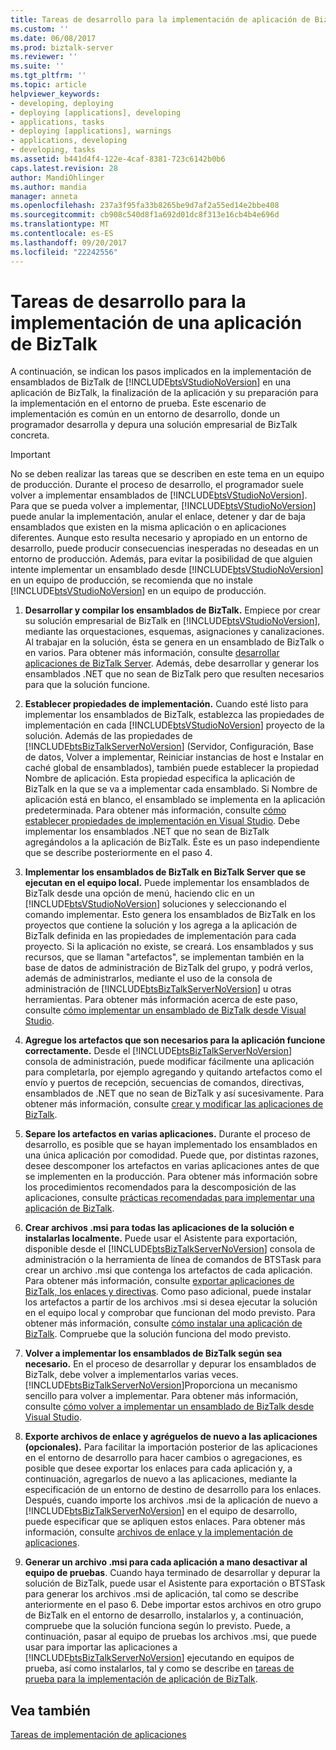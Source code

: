 ```yaml
---
title: Tareas de desarrollo para la implementación de aplicación de BizTalk | Documentos de Microsoft
ms.custom: ''
ms.date: 06/08/2017
ms.prod: biztalk-server
ms.reviewer: ''
ms.suite: ''
ms.tgt_pltfrm: ''
ms.topic: article
helpviewer_keywords:
- developing, deploying
- deploying [applications], developing
- applications, tasks
- deploying [applications], warnings
- applications, developing
- developing, tasks
ms.assetid: b441d4f4-122e-4caf-8381-723c6142b0b6
caps.latest.revision: 28
author: MandiOhlinger
ms.author: mandia
manager: anneta
ms.openlocfilehash: 237a3f95fa33b8265be9d7af2a55ed14e2bbe408
ms.sourcegitcommit: cb908c540d8f1a692d01dc8f313e16cb4b4e696d
ms.translationtype: MT
ms.contentlocale: es-ES
ms.lasthandoff: 09/20/2017
ms.locfileid: "22242556"
---
```

# <a name="development-tasks-for-biztalk-application-deployment"></a>Tareas de desarrollo para la implementación de una aplicación de BizTalk
A continuación, se indican los pasos implicados en la implementación de ensamblados de BizTalk de [!INCLUDE[btsVStudioNoVersion](../includes/btsvstudionoversion-md.md)] en una aplicación de BizTalk, la finalización de la aplicación y su preparación para la implementación en el entorno de prueba. Este escenario de implementación es común en un entorno de desarrollo, donde un programador desarrolla y depura una solución empresarial de BizTalk concreta.  
  
> [!IMPORTANT]
>  No se deben realizar las tareas que se describen en este tema en un equipo de producción. Durante el proceso de desarrollo, el programador suele volver a implementar ensamblados de [!INCLUDE[btsVStudioNoVersion](../includes/btsvstudionoversion-md.md)]. Para que se pueda volver a implementar, [!INCLUDE[btsVStudioNoVersion](../includes/btsvstudionoversion-md.md)] puede anular la implementación, anular el enlace, detener y dar de baja ensamblados que existen en la misma aplicación o en aplicaciones diferentes. Aunque esto resulta necesario y apropiado en un entorno de desarrollo, puede producir consecuencias inesperadas no deseadas en un entorno de producción. Además, para evitar la posibilidad de que alguien intente implementar un ensamblado desde [!INCLUDE[btsVStudioNoVersion](../includes/btsvstudionoversion-md.md)] en un equipo de producción, se recomienda que no instale [!INCLUDE[btsVStudioNoVersion](../includes/btsvstudionoversion-md.md)] en un equipo de producción.  
  
1.  **Desarrollar y compilar los ensamblados de BizTalk.** Empiece por crear su solución empresarial de BizTalk en [!INCLUDE[btsVStudioNoVersion](../includes/btsvstudionoversion-md.md)], mediante las orquestaciones, esquemas, asignaciones y canalizaciones. Al trabajar en la solución, ésta se genera en un ensamblado de BizTalk o en varios. Para obtener más información, consulte [desarrollar aplicaciones de BizTalk Server](../core/developing-biztalk-server-applications.md). Además, debe desarrollar y generar los ensamblados .NET que no sean de BizTalk pero que resulten necesarios para que la solución funcione.  
  
2.  **Establecer propiedades de implementación.** Cuando esté listo para implementar los ensamblados de BizTalk, establezca las propiedades de implementación en cada [!INCLUDE[btsVStudioNoVersion](../includes/btsvstudionoversion-md.md)] proyecto de la solución. Además de las propiedades de [!INCLUDE[btsBizTalkServerNoVersion](../includes/btsbiztalkservernoversion-md.md)] (Servidor, Configuración, Base de datos, Volver a implementar, Reiniciar instancias de host e Instalar en caché global de ensamblados), también puede establecer la propiedad Nombre de aplicación. Esta propiedad especifica la aplicación de BizTalk en la que se va a implementar cada ensamblado. Si Nombre de aplicación está en blanco, el ensamblado se implementa en la aplicación predeterminada. Para obtener más información, consulte [cómo establecer propiedades de implementación en Visual Studio](../core/how-to-set-deployment-properties-in-visual-studio.md). Debe implementar los ensamblados .NET que no sean de BizTalk agregándolos a la aplicación de BizTalk. Éste es un paso independiente que se describe posteriormente en el paso 4.  
  
3.  **Implementar los ensamblados de BizTalk en BizTalk Server que se ejecutan en el equipo local.** Puede implementar los ensamblados de BizTalk desde una opción de menú, haciendo clic en un [!INCLUDE[btsVStudioNoVersion](../includes/btsvstudionoversion-md.md)] soluciones y seleccionando el comando implementar. Esto genera los ensamblados de BizTalk en los proyectos que contiene la solución y los agrega a la aplicación de BizTalk definida en las propiedades de implementación para cada proyecto. Si la aplicación no existe, se creará. Los ensamblados y sus recursos, que se llaman "artefactos", se implementan también en la base de datos de administración de BizTalk del grupo, y podrá verlos, además de administrarlos, mediante el uso de la consola de administración de [!INCLUDE[btsBizTalkServerNoVersion](../includes/btsbiztalkservernoversion-md.md)] u otras herramientas. Para obtener más información acerca de este paso, consulte [cómo implementar un ensamblado de BizTalk desde Visual Studio](../core/how-to-deploy-a-biztalk-assembly-from-visual-studio.md).  
  
4.  **Agregue los artefactos que son necesarios para la aplicación funcione correctamente.** Desde el [!INCLUDE[btsBizTalkServerNoVersion](../includes/btsbiztalkservernoversion-md.md)] consola de administración, puede modificar fácilmente una aplicación para completarla, por ejemplo agregando y quitando artefactos como el envío y puertos de recepción, secuencias de comandos, directivas, ensamblados de .NET que no sean de BizTalk y así sucesivamente. Para obtener más información, consulte [crear y modificar las aplicaciones de BizTalk](../core/creating-and-modifying-biztalk-applications.md).  
  
5.  **Separe los artefactos en varias aplicaciones.** Durante el proceso de desarrollo, es posible que se hayan implementado los ensamblados en una única aplicación por comodidad. Puede que, por distintas razones, desee descomponer los artefactos en varias aplicaciones antes de que se implementen en la producción. Para obtener más información sobre los procedimientos recomendados para la descomposición de las aplicaciones, consulte [prácticas recomendadas para implementar una aplicación de BizTalk](../core/best-practices-for-deploying-a-biztalk-application.md).  
  
6.  **Crear archivos .msi para todas las aplicaciones de la solución e instalarlas localmente.** Puede usar el Asistente para exportación, disponible desde el [!INCLUDE[btsBizTalkServerNoVersion](../includes/btsbiztalkservernoversion-md.md)] consola de administración o la herramienta de línea de comandos de BTSTask para crear un archivo .msi que contenga los artefactos de cada aplicación. Para obtener más información, consulte [exportar aplicaciones de BizTalk, los enlaces y directivas](../core/exporting-biztalk-applications-bindings-and-policies.md). Como paso adicional, puede instalar los artefactos a partir de los archivos .msi si desea ejecutar la solución en el equipo local y comprobar que funcionan del modo previsto. Para obtener más información, consulte [cómo instalar una aplicación de BizTalk](../core/how-to-install-a-biztalk-application.md). Compruebe que la solución funciona del modo previsto.  
  
7.  **Volver a implementar los ensamblados de BizTalk según sea necesario.** En el proceso de desarrollar y depurar los ensamblados de BizTalk, debe volver a implementarlos varias veces. [!INCLUDE[btsBizTalkServerNoVersion](../includes/btsbiztalkservernoversion-md.md)]Proporciona un mecanismo sencillo para volver a implementar. Para obtener más información, consulte [cómo volver a implementar un ensamblado de BizTalk desde Visual Studio](../core/how-to-redeploy-a-biztalk-assembly-from-visual-studio.md).  
  
8.  **Exporte archivos de enlace y agréguelos de nuevo a las aplicaciones (opcionales).** Para facilitar la importación posterior de las aplicaciones en el entorno de desarrollo para hacer cambios o agregaciones, es posible que desee exportar los enlaces para cada aplicación y, a continuación, agregarlos de nuevo a las aplicaciones, mediante la especificación de un entorno de destino de desarrollo para los enlaces. Después, cuando importe los archivos .msi de la aplicación de nuevo a [!INCLUDE[btsBizTalkServerNoVersion](../includes/btsbiztalkservernoversion-md.md)] en el equipo de desarrollo, puede especificar que se apliquen estos enlaces. Para obtener más información, consulte [archivos de enlace y la implementación de aplicaciones](../core/binding-files-and-application-deployment.md).  
  
9. **Generar un archivo .msi para cada aplicación a mano desactivar al equipo de pruebas**. Cuando haya terminado de desarrollar y depurar la solución de BizTalk, puede usar el Asistente para exportación o BTSTask para generar los archivos .msi de aplicación, tal como se describe anteriormente en el paso 6. Debe importar estos archivos en otro grupo de BizTalk en el entorno de desarrollo, instalarlos y, a continuación, compruebe que la solución funciona según lo previsto. Puede, a continuación, pasar al equipo de pruebas los archivos .msi, que puede usar para importar las aplicaciones a [!INCLUDE[btsBizTalkServerNoVersion](../includes/btsbiztalkservernoversion-md.md)] ejecutando en equipos de prueba, así como instalarlos, tal y como se describe en [tareas de prueba para la implementación de aplicación de BizTalk](../core/testing-tasks-for-biztalk-application-deployment.md).  
  
## <a name="see-also"></a>Vea también  
 [Tareas de implementación de aplicaciones](../core/application-deployment-tasks.md)